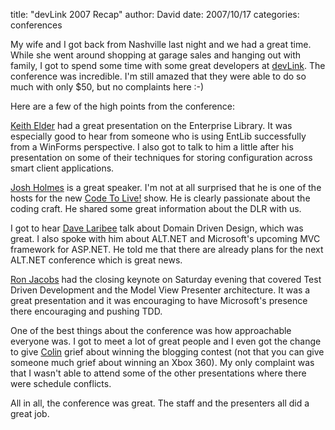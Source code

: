 
title: "devLink 2007 Recap"
author: David
date: 2007/10/17
categories: conferences

My wife and I got back from Nashville last night and we had a great time. While she went around shopping at garage sales and hanging out with family, I got to spend some time with some great developers at [devLink](http://devlink.net/). The conference was incredible. I'm still amazed that they were able to do so much with only $50, but no complaints here :-) 

Here are a few of the high points from the conference: 

[Keith Elder](http://keithelder.net/blog/default.aspx) had a great presentation on the Enterprise Library. It was especially good to hear from someone who is using EntLib successfully from a WinForms perspective. I also got to talk to him a little after his presentation on some of their techniques for storing configuration across smart client applications. 

[Josh Holmes](http://www.joshholmes.com/Default.aspx) is a great speaker. I'm not at all surprised that he is one of the hosts for the new [Code To Live!](http://www.codetolive.net/) show. He is clearly passionate about the coding craft. He shared some great information about the DLR with us. 

I got to hear [Dave Laribee](http://codebetter.com/blogs/david_laribee/) talk about Domain Driven Design, which was great. I also spoke with him about ALT.NET and Microsoft's upcoming MVC framework for ASP.NET. He told me that there are already plans for the next ALT.NET conference which is great news. 

[Ron Jacobs](http://www.ronjacobs.com/) had the closing keynote on Saturday evening that covered Test Driven Development and the Model View Presenter architecture. It was a great presentation and it was encouraging to have Microsoft's presence there encouraging and pushing TDD. 

One of the best things about the conference was how approachable everyone was. I got to meet a lot of great people and I even got the change to give [Colin](http://www.colinneller.com/blog/) grief about winning the blogging contest (not that you can give someone much grief about winning an Xbox 360). My only complaint was that I wasn't able to attend some of the other presentations where there were schedule conflicts. 

All in all, the conference was great. The staff and the presenters all did a great job.


